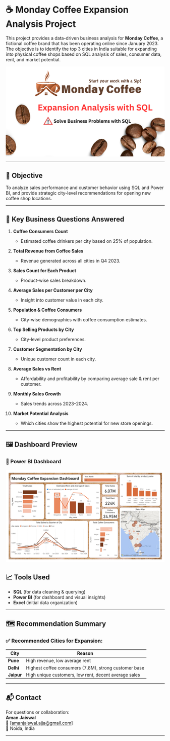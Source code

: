 # ☕ Monday Coffee Expansion Analysis Project

This project provides a data-driven business analysis for **Monday Coffee**, a fictional coffee brand that has been operating online since January 2023. The objective is to identify the top 3 cities in India suitable for expanding into physical coffee shops based on SQL analysis of sales, consumer data, rent, and market potential.

![Company Logo](https://github.com/AmanJaiswal9973/Monday-Coffee-Project-Teat-/blob/main/1.png)

---

## 📌 Objective

To analyze sales performance and customer behavior using SQL and Power BI, and provide strategic city-level recommendations for opening new coffee shop locations.

---

## 🧠 Key Business Questions Answered

1. **Coffee Consumers Count**  
   - Estimated coffee drinkers per city based on 25% of population.
  
2. **Total Revenue from Coffee Sales**  
   - Revenue generated across all cities in Q4 2023.

3. **Sales Count for Each Product**  
   - Product-wise sales breakdown.

4. **Average Sales per Customer per City**  
   - Insight into customer value in each city.

5. **Population & Coffee Consumers**  
   - City-wise demographics with coffee consumption estimates.

6. **Top Selling Products by City**  
   - City-level product preferences.

7. **Customer Segmentation by City**  
   - Unique customer count in each city.

8. **Average Sales vs Rent**  
   - Affordability and profitability by comparing average sale & rent per customer.

9. **Monthly Sales Growth**  
   - Sales trends across 2023–2024.

10. **Market Potential Analysis**  
    - Which cities show the highest potential for new store openings.

---

## 🖼️ Dashboard Preview

### 🔹 Power BI Dashboard

![Company Logo](https://github.com/AmanJaiswal9973/Monday-Coffee-Project-Teat-/blob/main/Monday%20Coffee%20Expansion%20Project%20Dashboard_page-0001%20(1).jpg)

## 📈 Tools Used

- **SQL** (for data cleaning & querying)
- **Power BI** (for dashboard and visual insights)
- **Excel** (initial data organization)
  
---

## 🗺️ Recommendation Summary

### ✅ Recommended Cities for Expansion:

| City   | Reason |
|--------|--------|
| **Pune** | High revenue, low average rent |
| **Delhi** | Highest coffee consumers (7.8M), strong customer base |
| **Jaipur** | High unique customers, low rent, decent average sales |

---

## 📬 Contact

For questions or collaboration:  
**Aman Jaiswal**  
📧 [amanjaiswal.ajja@gmail.com]  
📍 Noida, India

---
